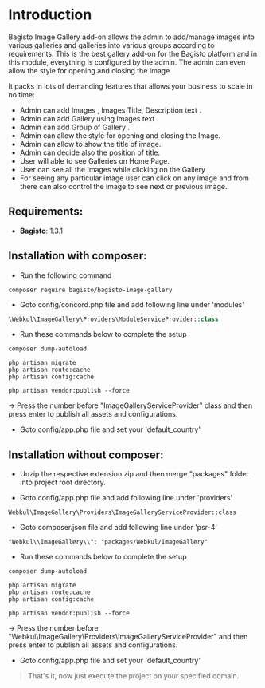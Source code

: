 # Introduction

Bagisto Image Gallery add-on allows the admin to add/manage images into various galleries and galleries into various groups according to requirements.
This is the best gallery add-on for the Bagisto platform and in this module, everything is configured by the admin. The admin can even allow the style for opening and closing the Image

It packs in lots of demanding features that allows your business to scale in no time:

- Admin can add Images , Images Title, Description text .
- Admin can add Gallery using Images text .
- Admin can add Group of Gallery .
- Admin can allow the style for opening and closing the Image.
- Admin can allow to show the title of image.
- Admin can decide also the position of title.
- User will able to see Galleries on Home Page.
- User can see all the Images while clicking on the Gallery
- For seeing any particular image user can click on any image and from there can also control the image to see next or previous image.


## Requirements:

- **Bagisto**: 1.3.1

## Installation with composer:
- Run the following command
```
composer require bagisto/bagisto-image-gallery
```

- Goto config/concord.php file and add following line under 'modules'
```php
\Webkul\ImageGallery\Providers\ModuleServiceProvider::class
```

- Run these commands below to complete the setup
```
composer dump-autoload
```

```
php artisan migrate
php artisan route:cache
php artisan config:cache
```

```
php artisan vendor:publish --force
```
-> Press the number before "ImageGalleryServiceProvider" class and then press enter to publish all assets and configurations.

- Goto config/app.php file and set your 'default_country'

## Installation without composer:

- Unzip the respective extension zip and then merge "packages" folder into project root directory.

- Goto config/app.php file and add following line under 'providers'

```
Webkul\ImageGallery\Providers\ImageGalleryServiceProvider::class
```

- Goto composer.json file and add following line under 'psr-4'

```
"Webkul\\ImageGallery\\": "packages/Webkul/ImageGallery"
```

- Run these commands below to complete the setup

```
composer dump-autoload
```

```
php artisan migrate
php artisan route:cache
php artisan config:cache
```

```
php artisan vendor:publish --force
```

-> Press the number before "Webkul\ImageGallery\Providers\ImageGalleryServiceProvider" and then press enter to publish all assets and configurations.

- Goto config/app.php file and set your 'default_country'


> That's it, now just execute the project on your specified domain.

